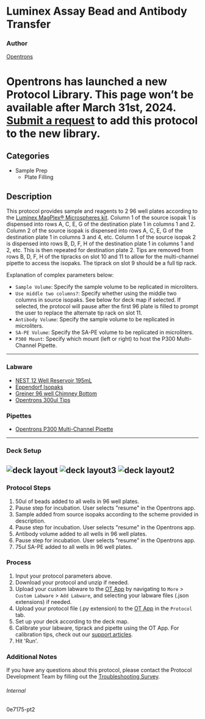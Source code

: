 # Luminex Assay Bead and Antibody Transfer

### Author
[Opentrons](https://opentrons.com/)


# Opentrons has launched a new Protocol Library. This page won’t be available after March 31st, 2024. [Submit a request](https://docs.google.com/forms/d/e/1FAIpQLSdYYp9QCKow4nn0KlCVsMS3HX0eJ0N9O7-erajKvcpT0lWbSg/viewform) to add this protocol to the new library.

## Categories
* Sample Prep
	* Plate Filling

## Description
This protocol provides sample and reagents to 2 96 well plates according to the [Luminex MagPlex® Microspheres kit](https://www.luminexcorp.com/magplex-microspheres/#overview). Column 1 of the source isopak 1 is dispensed into rows A, C, E, G of the destination plate 1 in columns 1 and 2. Column 2 of the source isopak is dispensed into rows A, C, E, G of the destination plate 1 in columns 3 and 4, etc. Column 1 of the source isopak 2 is dispensed into rows B, D, F, H of the destination plate 1 in columns 1 and 2, etc. This is then repeated for destination plate 2. Tips are removed from rows B, D, F, H of the tipracks on slot 10 and 11 to allow for the multi-channel pipette to access the isopaks. The tiprack on slot 9 should be a full tip rack.


Explanation of complex parameters below:
* `Sample Volume`: Specify the sample volume to be replicated in microliters.
* `Use middle two columns?`: Specify whether using the middle two columns in source isopaks. See below for deck map if selected. If selected, the protocol will pause after the first 96 plate is filled to prompt the user to replace the alternate tip rack on slot 11.
* `Antibody Volume`: Specify the sample volume to be replicated in microliters.
* `SA-PE Volume`: Specify the SA-PE volume to be replicated in microliters.
* `P300 Mount`: Specify which mount (left or right) to host the P300 Multi-Channel Pipette.

---

### Labware
* [NEST 12 Well Reservoir 195mL](https://shop.opentrons.com/consumables/)
* [Eppendorf Isopaks](https://www.eppendorf.com/dk-en/eShop-Products/Temperature-Control-and-Mixing/Accessories/IsoTherm-System-p-3880001166)
* [Greiner 96 well Chimney Bottom](https://shop.gbo.com/en/row/products/bioscience/microplates/non-binding-microplates/96-well-non-binding-microplates/655906.html)
* [Opentrons 300ul Tips](https://shop.opentrons.com/universal-filter-tips/)

### Pipettes
* [Opentrons P300 Multi-Channel Pipette](https://opentrons.com/pipettes/)


---

### Deck Setup

![deck layout](https://opentrons-protocol-library-website.s3.amazonaws.com/custom-README-images/0e7175/Screen+Shot+2022-10-03+at+12.27.35+PM.png)
![deck layout3](https://opentrons-protocol-library-website.s3.amazonaws.com/custom-README-images/0e7175/Screen+Shot+2022-10-11+at+11.15.38+AM.png)
![deck layout2](https://opentrons-protocol-library-website.s3.amazonaws.com/custom-README-images/0e7175/Screen+Shot+2022-10-03+at+12.32.42+PM.png)
---

### Protocol Steps
1. 50ul of beads added to all wells in 96 well plates.
2. Pause step for incubation. User selects "resume" in the Opentrons app.
3. Sample added from source isopaks according to the scheme provided in description.
4. Pause step for incubation. User selects "resume" in the Opentrons app.
5. Antibody volume added to all wells in 96 well plates.
6. Pause step for incubation. User selects "resume" in the Opentrons app.
7. 75ul SA-PE added to all wells in 96 well plates.

### Process
1. Input your protocol parameters above.
2. Download your protocol and unzip if needed.
3. Upload your custom labware to the [OT App](https://opentrons.com/ot-app) by navigating to `More` > `Custom Labware` > `Add Labware`, and selecting your labware files (.json extensions) if needed.
4. Upload your protocol file (.py extension) to the [OT App](https://opentrons.com/ot-app) in the `Protocol` tab.
5. Set up your deck according to the deck map.
6. Calibrate your labware, tiprack and pipette using the OT App. For calibration tips, check out our [support articles](https://support.opentrons.com/en/collections/1559720-guide-for-getting-started-with-the-ot-2).
7. Hit 'Run'.

### Additional Notes
If you have any questions about this protocol, please contact the Protocol Development Team by filling out the [Troubleshooting Survey](https://protocol-troubleshooting.paperform.co/).

###### Internal
0e7175-pt2
